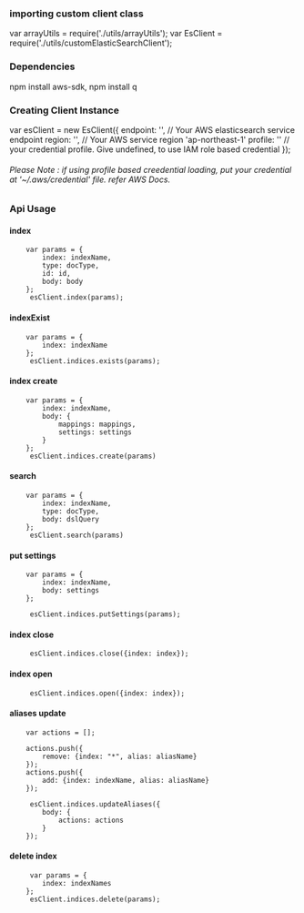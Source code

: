 ### importing custom client class

var arrayUtils = require('./utils/arrayUtils');
var EsClient = require('./utils/customElasticSearchClient');

### Dependencies
npm install aws-sdk, npm install q

### Creating Client Instance

var esClient = new EsClient({
    endpoint: '', // Your AWS elasticsearch service endpoint 
    region: '', // Your AWS service region 'ap-northeast-1'
    profile: ''  // your credential profile. Give undefined, to use IAM role based credential
});

###### Please Note : if using profile based creedential loading, put your credential at '~/.aws/credential' file. refer AWS Docs.

### Api Usage 

#### index
        var params = {
            index: indexName,
            type: docType,
            id: id,
            body: body
        };
         esClient.index(params);
         
#### indexExist
        var params = {
            index: indexName
        };
         esClient.indices.exists(params);

#### index create

        var params = {
            index: indexName,
            body: {
                mappings: mappings,
                settings: settings
            }
        };
         esClient.indices.create(params)

#### search

        var params = {
            index: indexName,
            type: docType,
            body: dslQuery
        };
         esClient.search(params)
         
#### put settings
        var params = {
            index: indexName,
            body: settings
        };

         esClient.indices.putSettings(params);
         
#### index close

         esClient.indices.close({index: index});

#### index open

         esClient.indices.open({index: index});

#### aliases update

        var actions = [];

        actions.push({
            remove: {index: "*", alias: aliasName}
        });
        actions.push({
            add: {index: indexName, alias: aliasName}
        });

         esClient.indices.updateAliases({
            body: {
                actions: actions
            }
        });
#### delete index
        

         var params = {
            index: indexNames
        };
         esClient.indices.delete(params);
